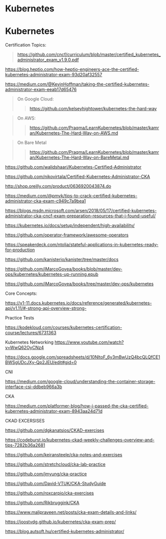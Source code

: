 # Kubernetes

# Kubernetes

Certification Topics:

> https://github.com/cncf/curriculum/blob/master/certified_kubernetes_administrator_exam_v1.9.0.pdf



https://blog.heptio.com/how-heptio-engineers-ace-the-certified-kubernetes-administrator-exam-93d20af32557


https://medium.com/@KevinHoffman/taking-the-certified-kubernetes-administrator-exam-eeab17d65476


> On Google Cloud:
>> https://github.com/kelseyhightower/kubernetes-the-hard-way

> On AWS:
>> https://github.com/Praqma/LearnKubernetes/blob/master/kamran/Kubernetes-The-Hard-Way-on-AWS.md

> On Bare Metal
>> https://github.com/Praqma/LearnKubernetes/blob/master/kamran/Kubernetes-The-Hard-Way-on-BareMetal.md

https://github.com/walidshaari/Kubernetes-Certified-Administrator

https://github.com/nikovirtala/Certified-Kubernetes-Administrator-CKA

http://shop.oreilly.com/product/0636920043874.do

https://medium.com/@pmvk/tips-to-crack-certified-kubernetes-administrator-cka-exam-c949c7a9bea1

https://blogs.msdn.microsoft.com/arsen/2018/05/17/certified-kubernetes-administrator-cka-cncf-exam-preparation-resources-that-i-found-useful/


https://kubernetes.io/docs/setup/independent/high-availability/




https://github.com/operator-framework/awesome-operators

https://speakerdeck.com/ntolia/stateful-applications-in-kubernetes-ready-for-production

https://github.com/kanisterio/kanister/tree/master/docs


https://github.com/iMarcoGovea/books/blob/master/dev-ops/kubernetes/kubernetes-up-running.epub

https://github.com/iMarcoGovea/books/tree/master/dev-ops/kubernetes



Core Concepts:
 
 https://v1-11.docs.kubernetes.io/docs/reference/generated/kubernetes-api/v1.11/#-strong-api-overview-strong-
 
 
 Practice Tests
 
 https://kodekloud.com/courses/kubernetes-certification-course/lectures/6731363
 
 Kubernetes Networking
 https://www.youtube.com/watch?v=WwQ62OyCNz4


https://docs.google.com/spreadsheets/d/10NltoF_6y3mBwUzQ4bcQLQfCE1BWSgUDcJXy-Qp2JEU/edit#gid=0



CNI

https://medium.com/google-cloud/understanding-the-container-storage-interface-csi-ddbeb966a3b



CKA

https://medium.com/platformer-blog/how-i-passed-the-cka-certified-kubernetes-administrator-exam-8943aa24d71d


CKAD EXCERSISES

https://github.com/dgkanatsios/CKAD-exercises

https://codeburst.io/kubernetes-ckad-weekly-challenges-overview-and-tips-7282b36a2681

https://github.com/keiransteele/cka-notes-and-exercises

https://github.com/stretchcloud/cka-lab-practice

https://github.com/jmyung/cka-practice

https://github.com/David-VTUK/CKA-StudyGuide

https://github.com/roxcarpio/cka-exercises

https://github.com/Rikbruggink/CKA

https://www.malipraveen.net/posts/cka-exam-details-and-links/

https://joostvdg.github.io/kubernetes/cka-exam-prep/

https://blog.autsoft.hu/certified-kubernetes-administrator/

